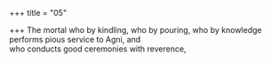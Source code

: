 +++
title = "05"

+++
The mortal who by kindling, who by pouring, who by knowledge  performs pious service to Agni, and  
who conducts good ceremonies with reverence,  